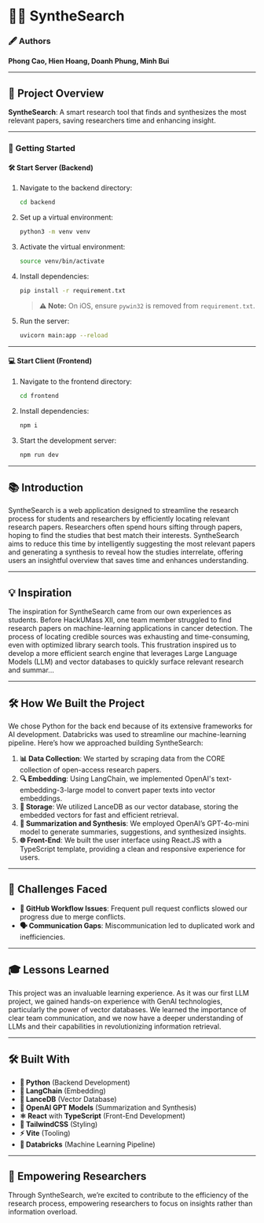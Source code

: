 
# 🕵️‍♂️ SyntheSearch

### 🖋️ Authors  
**Phong Cao, Hien Hoang, Doanh Phung, Minh Bui**

---

## 🌟 Project Overview
**SyntheSearch**: A smart research tool that finds and synthesizes the most relevant papers, saving researchers time and enhancing insight.

---

### 🚀 **Getting Started**

#### **🛠️ Start Server (Backend)**

1. Navigate to the backend directory:
   ```bash
   cd backend
   ```

2. Set up a virtual environment:
   ```bash
   python3 -m venv venv
   ```

3. Activate the virtual environment:
   ```bash
   source venv/bin/activate
   ```

4. Install dependencies:
   ```bash
   pip install -r requirement.txt
   ```
   > **⚠️ Note:** On iOS, ensure `pywin32` is removed from `requirement.txt`.

5. Run the server:
   ```bash
   uvicorn main:app --reload
   ```

---

#### **💻 Start Client (Frontend)**

1. Navigate to the frontend directory:
   ```bash
   cd frontend
   ```

2. Install dependencies:
   ```bash
   npm i
   ```

3. Start the development server:
   ```bash
   npm run dev
   ```

---

## 📚 **Introduction**
SyntheSearch is a web application designed to streamline the research process for students and researchers by efficiently locating relevant research papers. Researchers often spend hours sifting through papers, hoping to find the studies that best match their interests. SyntheSearch aims to reduce this time by intelligently suggesting the most relevant papers and generating a synthesis to reveal how the studies interrelate, offering users an insightful overview that saves time and enhances understanding.

---

## 💡 **Inspiration**
The inspiration for SyntheSearch came from our own experiences as students. Before HackUMass XII, one team member struggled to find research papers on machine-learning applications in cancer detection. The process of locating credible sources was exhausting and time-consuming, even with optimized library search tools. This frustration inspired us to develop a more efficient search engine that leverages Large Language Models (LLM) and vector databases to quickly surface relevant research and summar...

---

## 🛠️ **How We Built the Project**
We chose Python for the back end because of its extensive frameworks for AI development. Databricks was used to streamline our machine-learning pipeline. Here’s how we approached building SyntheSearch:

1. **📊 Data Collection**: We started by scraping data from the CORE collection of open-access research papers.
2. **🔍 Embedding**: Using LangChain, we implemented OpenAI's text-embedding-3-large model to convert paper texts into vector embeddings.
3. **📂 Storage**: We utilized LanceDB as our vector database, storing the embedded vectors for fast and efficient retrieval.
4. **📝 Summarization and Synthesis**: We employed OpenAI’s GPT-4o-mini model to generate summaries, suggestions, and synthesized insights.
5. **🌐 Front-End**: We built the user interface using React.JS with a TypeScript template, providing a clean and responsive experience for users.

---

## 🚧 **Challenges Faced**
- **🔄 GitHub Workflow Issues**: Frequent pull request conflicts slowed our progress due to merge conflicts.
- **🗣️ Communication Gaps**: Miscommunication led to duplicated work and inefficiencies.

---

## 🎓 **Lessons Learned**
This project was an invaluable learning experience. As it was our first LLM project, we gained hands-on experience with GenAI technologies, particularly the power of vector databases. We learned the importance of clear team communication, and we now have a deeper understanding of LLMs and their capabilities in revolutionizing information retrieval.

---

## 🛠️ **Built With**
- **🐍 Python** (Backend Development)
- **🔗 LangChain** (Embedding)
- **📂 LanceDB** (Vector Database)
- **🤖 OpenAI GPT Models** (Summarization and Synthesis)
- **⚛️ React** with **TypeScript** (Front-End Development)
- **🎨 TailwindCSS** (Styling)
- **⚡ Vite** (Tooling)
- **🧪 Databricks** (Machine Learning Pipeline)

---

## 🌱 **Empowering Researchers**
Through SyntheSearch, we’re excited to contribute to the efficiency of the research process, empowering researchers to focus on insights rather than information overload.
